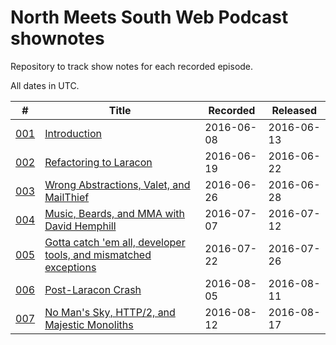 # North Meets South Web Podcast shownotes

Repository to track show notes for each recorded episode.

All dates in UTC.

|  #  | Title | Recorded | Released |
|-----|-------|----------|----------|
| [001](http://www.northmeetssouth.audio/1) | [Introduction](episodes/1-introduction.md) | 2016-06-08 | 2016-06-13 | 
| [002](http://www.northmeetssouth.audio/2) | [Refactoring to Laracon](episodes/2-refactoring-to-laracon.md) | 2016-06-19 | 2016-06-22 | 
| [003](http://www.northmeetssouth.audio/3) | [Wrong Abstractions, Valet, and MailThief](episodes/3-wrong-abstractions-valet-and-mailthief.md) | 2016-06-26 | 2016-06-28 | 
| [004](http://www.northmeetssouth.audio/4) | [Music, Beards, and MMA with David Hemphill](episodes/4-music-beards-and-mma-with-david-hemphill.md) | 2016-07-07 | 2016-07-12 |
| [005](http://www.northmeetssouth.audio/5) | [Gotta catch 'em all, developer tools, and mismatched exceptions](episodes/5-gotta-catch-em-all-developer-tools-and-mismatched-exceptions.md) | 2016-07-22 | 2016-07-26 |
| [006](http://www.northmeetssouth.audio/6) | [Post-Laracon Crash](episodes/6-post-laracon-crash.md) | 2016-08-05 | 2016-08-11 |
| [007](http://www.northmeetssouth.audio/7) | [No Man's Sky, HTTP/2, and Majestic Monoliths](episodes/7-no-mans-sky-http2-and-majestic-monoliths.md) | 2016-08-12 | 2016-08-17 |
